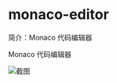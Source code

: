 # monaco-editor

简介：Monaco 代码编辑器

Monaco 代码编辑器

![截图](https://unpkg.com/@icedesign/monaco-editor-block/screenshot.png)





